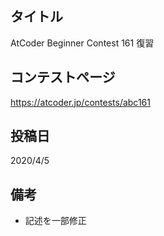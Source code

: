 ## タイトル

AtCoder Beginner Contest 161 復習

## コンテストページ

https://atcoder.jp/contests/abc161

## 投稿日

2020/4/5

## 備考

- 記述を一部修正

